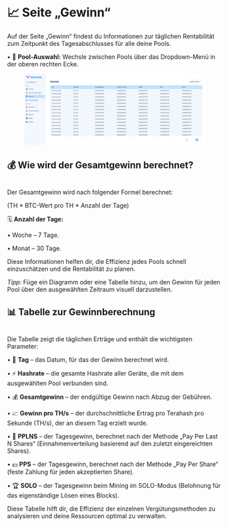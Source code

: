# 📈 Seite „Gewinn“

Auf der Seite „Gewinn“ findest du Informationen zur täglichen Rentabilität zum Zeitpunkt des Tagesabschlusses für alle deine Pools.

• 🔽 **Pool-Auswahl:** Wechsle zwischen Pools über das Dropdown-Menü in der oberen rechten Ecke.

<figure><img src="../../.gitbook/assets/image.png" alt=""><figcaption></figcaption></figure>

## **💰 Wie wird der Gesamtgewinn berechnet?**

\
Der Gesamtgewinn wird nach folgender Formel berechnet:

(TH \* BTC-Wert pro TH \* Anzahl der Tage)

🗓️ **Anzahl der Tage:**

• Woche – 7 Tage.

• Monat – 30 Tage.

Diese Informationen helfen dir, die Effizienz jedes Pools schnell einzuschätzen und die Rentabilität zu planen.

_Tipp:_ Füge ein Diagramm oder eine Tabelle hinzu, um den Gewinn für jeden Pool über den ausgewählten Zeitraum visuell darzustellen.

## 📊 Tabelle zur Gewinnberechnung

\
Die Tabelle zeigt die täglichen Erträge und enthält die wichtigsten Parameter:

• 📅 **Tag** – das Datum, für das der Gewinn berechnet wird.

• ⚡ **Hashrate** – die gesamte Hashrate aller Geräte, die mit dem ausgewählten Pool verbunden sind.

• 💰 **Gesamtgewinn** – der endgültige Gewinn nach Abzug der Gebühren.

• 📈 **Gewinn pro TH/s** – der durchschnittliche Ertrag pro Terahash pro Sekunde (TH/s), der an diesem Tag erzielt wurde.

• 🔄 **PPLNS** – der Tagesgewinn, berechnet nach der Methode „Pay Per Last N Shares“ (Einnahmenverteilung basierend auf den zuletzt eingereichten Shares).

• 💵 **PPS** – der Tagesgewinn, berechnet nach der Methode „Pay Per Share“ (feste Zahlung für jeden akzeptierten Share).

• 🏆 **SOLO** – der Tagesgewinn beim Mining im SOLO-Modus (Belohnung für das eigenständige Lösen eines Blocks).

Diese Tabelle hilft dir, die Effizienz der einzelnen Vergütungsmethoden zu analysieren und deine Ressourcen optimal zu verwalten.
